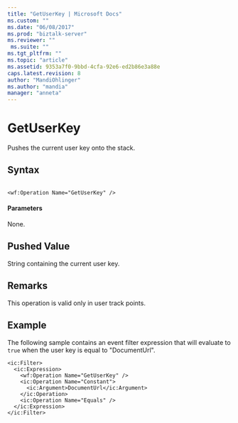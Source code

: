 ```yaml
---
title: "GetUserKey | Microsoft Docs"
ms.custom: ""
ms.date: "06/08/2017"
ms.prod: "biztalk-server"
ms.reviewer: ""
 ms.suite: ""
ms.tgt_pltfrm: ""
ms.topic: "article"
ms.assetid: 9353a7f0-9bbd-4cfa-92e6-ed2b86e3a88e
caps.latest.revision: 8
author: "MandiOhlinger"
ms.author: "mandia"
manager: "anneta"
---
```

# GetUserKey
Pushes the current user key onto the stack.  
  
## Syntax  
  
```  
  
<wf:Operation Name="GetUserKey" />  
```  
  
#### Parameters  
 None.  
  
## Pushed Value  
 String containing the current user key.  
  
## Remarks  
 This operation is valid only in user track points.  
  
## Example  
 The following sample contains an event filter expression that will evaluate to `true` when the user key is equal to "DocumentUrl".  
  
```  
<ic:Filter>  
  <ic:Expression>  
    <wf:Operation Name="GetUserKey" />  
    <ic:Operation Name="Constant">  
      <ic:Argument>DocumentUrl</ic:Argument>  
    </ic:Operation>  
    <ic:Operation Name="Equals" />  
  </ic:Expression>  
</ic:Filter>  
```